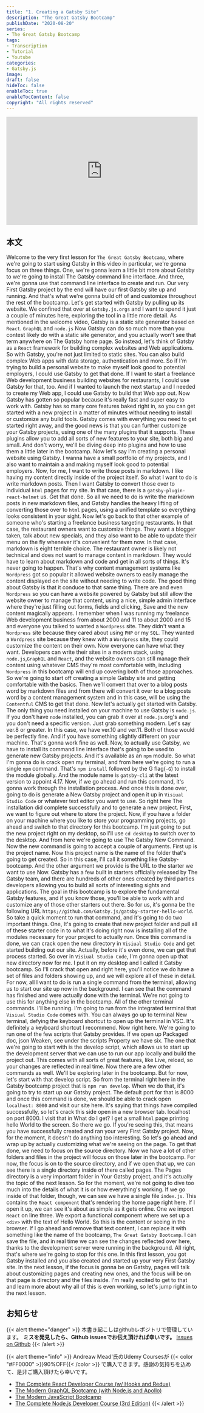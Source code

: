 ```yaml
---
title: "1. Creating a Gatsby Site"
description: "The Great Gatsby Bootcamp"
publishDate: "2020-08-20"
series:
- The Great Gatsby Bootcamp
tags: 
- Transcription
- Tutorial
- Youtube
categories: 
- Gatsby.js
image:
draft: false
hideToc: false
enableToc: true
enableTocContent: false
copyright: "All rights reserved"
---
```


<div style="position: relative; padding-bottom: 56.25%;">
  <iframe 
    style="position: absolute; top: 0; left: 0; width: 100%; height: 100%;"
    src="https://www.youtube.com/embed/8t0vNu2fCCM?start=38"
    frameborder="0"
    allow="accelerometer; autoplay; encrypted-media; gyroscope; picture-in-picture" allowfullscreen
  >
  </iframe>
</div>

## 本文

Welcome to the very first lesson for `The Great Gatsby Bootcamp`, where we're going to start using Gatsby in this video in particular, we're gonna focus on three things.
One, we're gonna learn a little bit more about Gatsby to we're going to install The Gatsby command line interface.
And three, we're gonna use that command line interface to create and run.
Our very First Gatsby project by the end will have our first Gatsby site up and running.
And that's what we're gonna build off of and customize throughout the rest of the bootcamp.
Let's get started with Gatsby by pulling up its website.
We confined that over at `Gatsby.js.orgs` and I want to spend it just a couple of minutes here, exploring the tool in a little more detail.
As mentioned in the welcome video, Gatsby is a static site generator based on `React`.
`GraphQL` and `node.js` Now Gatsby can do so much more than you contest likely do with a static site generator, and you actually won't see that term anywhere on The Gatsby home page.
So instead, let's think of Gatsby as a `React` framework for building complex websites and Web applications.
So with Gatsby, you're not just limited to static sites.
You can also build complex Web apps with data storage, authentication and more.
So if I'm trying to build a personal website to make myself look good to potential employers, I could use Gatsby to get that done.
If I want to start a freelance Web development business building websites for restaurants, I could use Gatsby for that, too.
And if I wanted to launch the next startup and I needed to create my Web app, I could use Gatsby to build that Web app out.
Now Gatsby has gotten so popular because it's really fast and super easy to work with.
Gatsby has so many core features baked right in, so you can get started with a new project in a matter of minutes without needing to install or customize any build tools.
Gatsby comes with everything you need to get started right away, and the good news is that you can further customize your Gatsby projects, using one of the many plugins that it supports.
These plugins allow you to add all sorts of new features to your site, both big and small.
And don't worry, we'll be diving deep into plugins and how to use them a little later in the bootcamp.
Now let's say I'm creating a personal website using Gatsby.
I wanna have a small portfolio of my projects, and I also want to maintain a and making myself look good to potential employers.
Now, for me, I want to write those posts in markdown.
I like having my content directly inside of the project itself.
So what I want to do is write markdown posts.
Then I want Gatsby to convert those over to individual `html` pages for my site.
In that case, there is a `gatsby-plugin-react-helmet` us.
Get that done.
So all we need to do is write the markdown posts in new markdown files, and Gatsby handles the heavy lifting of converting those over to `html` pages, using a unified template so everything looks consistent in your sight.
Now let's go back to that other example of someone who's starting a freelance business targeting restaurants.
In that case, the restaurant owners want to customize things.
They want a blogger taken, talk about new specials, and they also want to be able to update their menu on the fly whenever it's convenient for them now.
In that case, markdown is eight terrible choice.
The restaurant owner is likely not technical and does not want to manage content in markdown.
They would have to learn about markdown and code and get in all sorts of things.
It's never going to happen.
That's why content management systems like `Wordpress` got so popular it allowed website owners to easily manage the content displayed on the site without needing to write code.
The good thing about Gatsby is that it conduce to that same thing.
There are and even `Wordpress` so you can have a website powered by Gatsby but still allow the website owner to manage that content, using a nice, simple admin interface where they're just filling out forms, fields and clicking, Save and the new content magically appears.
I remember when I was running my freelance Web development business from about 2000 and 11 to about 2000 and 15 and everyone you talked to wanted a `Wordpress` site.
They didn't want a `Wordpress` site because they cared about using `PHP` or my `SQL`.
They wanted a `Wordpress` site because they knew with a `Wordpress` site, they could customize the content on their own.
Now everyone can have what they want.
Developers can write their sites in a modern stack, using `node.js`,`GraphQL` and `React`, and the website owners can still manage their content using whatever CMS they're most comfortable with, including `Wordpress` in this bootcamp will end up covering both of those approaches.
So we're going to start off creating a simple Gatsby site and getting comfortable with the basics.
Then we'll convert that over to a blog posts word by markdown files and from there will convert it over to a blog posts word by a content management system and in this case, will be using the `Contentful` CMS to get that done.
Now let's actually get started with Gatsby.
The only thing you need installed on your machine to use Gatsby is `node.js`.
If you don't have `node` installed, you can grab it over at `node.js`.org's and you don't need a specific version.
Just grab something modern.
Let's say ver.8 or greater.
In this case, we have ver.10 and ver.11.
Both of those would be perfectly fine.
And if you have something slightly different on your machine.
That's gonna work fine as well.
Now, to actually use Gatsby, we have to install its command line interface that's going to be used to generate new Gatsby projects.
And it's available as an `npm` module.
So what I'm gonna do is crack open my terminal, and from here we're going to run a single `npm` command.
That's `npm install` followed by the G flag(`-G`) to install the module globally.
And the module name is `gatsby-cli` at the latest version to appoint 4.17.
Now, if we go ahead and run this command, it's gonna work through the installation process.
And once this is done over, going to do is generate a New Gatsby project and open it up in `Visiual Studio Code` or whatever text editor you want to use.
So right here The installation did complete successfully and to generate a new project.
First, we want to figure out where to store the project.
Now, if you have a folder on your machine where you like to store your programming projects, go ahead and switch to that directory for this bootcamp.
I'm just going to put the new project right on my desktop, so I'll use `cd desktop` to switch over to the desktop.
And from here we're going to use The Gatsby New Command.
Now the new command is going to accept a couple of arguments.
First up is the project name.
Now this project name is the name of the folder that's going to get created.
So in this case, I'll call it something like Gatsby-bootcamp.
And the other argument we provide is the URL to the starter we want to use Now.
Gatsby has a few built in starters officially released by The Gatsby team, and there are hundreds of other ones created by third parties developers allowing you to build all sorts of interesting sights and applications.
The goal in this bootcamp is to explore the fundamental Gatsby features, and if you know those, you'll be able to work with and customize any of those other starters out there.
So for us, it's gonna be the following URL `https;//github.com/Gatsby.js/gatsby-starter-hello-world`.
So take a quick moment to run that command, and it's going to do two important things.
One, It's going to create that new project folder and pull all of these starter code in to what it's doing right now is installing all of the modules necessary for your project to actually run.
Once this command is done, we can crack open the new directory in `Visiual Studio Code` and get started building out our site.
Actually, before it's even done, we can get that process started.
So over in `Visiual Studio Code`, I'm gonna open up that new directory now for me.
I put it on my desktop and I called it Gatsby bootcamp.
So I'll crack that open and right here, you'll notice we do have a set of files and folders showing up, and we will explore all of these in detail.
For now, all I want to do is run a single command from the terminal, allowing us to start our site up now in the background.
I can see that the command has finished and were actually done with the terminal.
We're not going to use this for anything else in the bootcamp.
All of the other terminal commands.
I'll be running.
I'm going to run from the integrated terminal that `Visiual Studio Code` comes with.
You can always go up to terminal New terminal, defying the keyboard shortcut to open up the terminal in VSC.
It's definitely a keyboard shortcut I recommend.
Now right here.
We're going to run one of the few scripts that Gatsby provides.
If we open up Packaged doc, json Weaken, see under the scripts Property we have six.
The one that we're going to start with is the develop script, which allows us to start up the development server that we can use to run our app locally and build the project out.
This comes with all sorts of great features, like Live, reload, so your changes are reflected in real time.
Now there are a few other commands as well.
We'll be exploring later in the bootcamp.
But for now, let's start with that develop script.
So from the terminal right here in the Gatsby bootcamp project that is `npm run develop`.
When we do that, it's going to try to start up our Gatsby project.
The default port for that is 8000 and once this command is done, we should be able to crack open `localhost: 8000` and visit our site here.
It's saying that things have compiled successfully, so let's crack this side open in a new browser tab.
localhost on port 8000.
I visit that in What do I get? I get a small `html` page printing hello World to the screen.
So there we go.
If you're seeing this, that means you have successfully created and ran your very First Gatsby project.
Now, for the moment, it doesn't do anything too interesting.
So let's go ahead and wrap up by actually customizing what we're seeing on the page.
To get that done, we need to focus on the source directory.
Now we have a lot of other folders and files in the project will focus on those later in the bootcamp.
For now, the focus is on to the source directory, and if we open that up, we can see there is a single directory inside of there called pages.
The Pages directory is a very important folder in Your Gatsby project, and it's actually the topic of the next lesson.
So for the moment, we're not going to dive too much into the details of what it is or how everything's working.
If we go inside of that folder, though, we can see we have a single file `index.js`.
This contains the `React component` that's rendering the home page right here.
If I open it up, we can see it's about as simple as it gets online.
One we import `React` on line three.
We export a functional component where we set up a `<div>` with the text of Hello World.
So this is the content or seeing in the browser.
If I go ahead and remove that text content, I can replace it with something like the name of the bootcamp, `The Great Gatsby Bootcamp`.
I can save the file, and in real time we can see the changes reflected over here, thanks to the development server were running in the background.
All right, that's where we're going to stop for this one.
In this first lesson, you got Gatsby installed and you also created and started up your very First Gatsby site.
In the next lesson, if the focus is gonna be on Gatsby, pages will talk about customizing pages and creating new ones, and the focus will be on that page is directory and the files inside.
I'm really excited to get to that and learn more about why all of this is even working, so let's jump right in to the next lesson.

## お知らせ

{{< alert theme="danger" >}} 
本書き起こしはgithubレポジトリで管理しています。
**ミスを発見したら、Github issuesでお伝え頂ければ幸いです。** 
[Issues on Github](https://github.com/newt0/gatsbybootcamp-transcription/issues)
{{< /alert >}}

{{< alert theme="info" >}}
Andreaw Mead'氏のUdemy Coursesが {{< color "#FF0000" >}}90%OFF{{< /color >}} で購入できます。感謝の気持ちを込めて、是非ご購入頂けたら幸いです。
- <a href="https://px.a8.net/svt/ejp?a8mat=3BK8OP+16V93U+3L4M+BW8O2&a8ejpredirect=https%3A%2F%2Fwww.udemy.com%2Fcourse%2Freact-2nd-edition%2F" target="_blank" rel="nofollow">The Complete React Developer Course (w/ Hooks and Redux)</a>
- <a href="https://px.a8.net/svt/ejp?a8mat=3BK8OP+16V93U+3L4M+BW8O2&a8ejpredirect=https%3A%2F%2Fwww.udemy.com%2Fcourse%2Fgraphql-bootcamp%2F" target="_blank" rel="nofollow">The Modern GraphQL Bootcamp (with Node.js and Apollo)</a>
- <a href="https://px.a8.net/svt/ejp?a8mat=3BK8OP+16V93U+3L4M+BW8O2&a8ejpredirect=https%3A%2F%2Fwww.udemy.com%2Fcourse%2Fmodern-javascript%2F" target="_blank" rel="nofollow">The Modern JavaScript Bootcamp</a>
- <a href="https://px.a8.net/svt/ejp?a8mat=3BK8OP+16V93U+3L4M+BW8O2&a8ejpredirect=https%3A%2F%2Fwww.udemy.com%2Fcourse%2Fthe-complete-nodejs-developer-course-2%2F" target="_blank" rel="nofollow">The Complete Node.js Developer Course (3rd Edition)</a>
{{< /alert >}}

